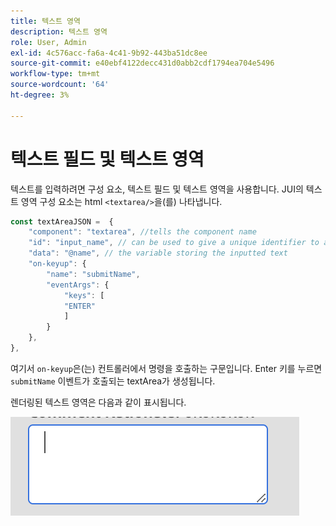 ```yaml
---
title: 텍스트 영역
description: 텍스트 영역
role: User, Admin
exl-id: 4c576acc-fa6a-4c41-9b92-443ba51dc8ee
source-git-commit: e40ebf4122decc431d0abb2cdf1794ea704e5496
workflow-type: tm+mt
source-wordcount: '64'
ht-degree: 3%

---
```


# 텍스트 필드 및 텍스트 영역

텍스트를 입력하려면 구성 요소, 텍스트 필드 및 텍스트 영역을 사용합니다.
JUI의 텍스트 영역 구성 요소는 html `<textarea/>`을(를) 나타냅니다.

```js title="textArea.js"
const textAreaJSON =  {
    "component": "textarea", //tells the component name
    "id": "input_name", // can be used to give a unique identifier to a component
    "data": "@name", // the variable storing the inputted text
    "on-keyup": {
        "name": "submitName",
        "eventArgs": {
            "keys": [
            "ENTER"
            ]
        }
    },
},
```

여기서 `on-keyup`은(는) 컨트롤러에서 명령을 호출하는 구문입니다.
Enter 키를 누르면 `submitName` 이벤트가 호출되는 textArea가 생성됩니다.

렌더링된 텍스트 영역은 다음과 같이 표시됩니다.

![텍스트 영역](./imgs/text_area.png "텍스트 영역")
